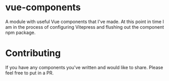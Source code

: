 # vue-components
A module with useful Vue components that I've made. At this point in time I am in the process of configuring Vitepress and flushing out the component npm package.

# Contributing

If you have any components you've written and would like to share. Please feel free to put in a PR. 
